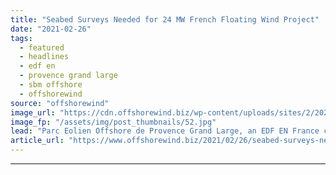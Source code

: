 ```yaml
---
title: "Seabed Surveys Needed for 24 MW French Floating Wind Project"
date: "2021-02-26"
tags: 
  - featured
  - headlines
  - edf en
  - provence grand large
  - sbm offshore
  - offshorewind
source: "offshorewind"
image_url: "https://cdn.offshorewind.biz/wp-content/uploads/sites/2/2021/02/26100004/SBM-Offshore.jpg"
image_fp: "/assets/img/post_thumbnails/52.jpg"
lead: "Parc Eolien Offshore de Provence Grand Large, an EDF EN France company developing a"
article_url: "https://www.offshorewind.biz/2021/02/26/seabed-surveys-needed-for-24-mw-french-floating-wind-project/"
---
```


---
